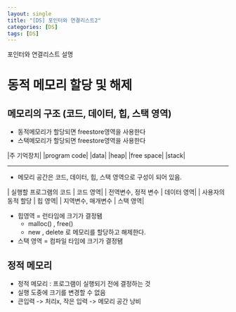 ```yaml
---
layout: single
title: "[DS] 포인터와 연결리스트2"
categories: [DS]
tags: [DS]
---
```

포인터와 연결리스트 설명

# 동적 메모리 할당 및 해제
## 메모리의 구조 (코드, 데이터, 힙, 스택 영역)
- 동적메모리가 할당되면 freestore영역을 사용한다
- 스택메모리가 할당되면 freestore영역을 사용한다

|주 기억장치|
|program code|
|data|
|heap|
|free space|
|stack|

---
- 메모리 공간은 코드, 데이터, 힙, 스택 영역으로 구성이 되어 있음.


| 실행할 프로그램의 코드 | 코드 영역|
| 전역변수, 정적 변수 | 데이터 영역|
| 사용자의 동적 할당 | 힙 영역|
| 지역변수, 매개변수 | 스택 영역|

- 힙영역 = 런타임에 크기가 결정됌
  -  malloc() , free()
  -  new , delete 로 메모리를 할당하고 해제한다.
- 스택 영역 = 컴파일 타임에 크기가 결정됌

## 정적 메모리
- 정적 메모리 : 프로그램이 실행되기 전에 결정하는 것
- 실행 도중에 크기를 변경할 수 없음
- 큰입력 -> 처리x, 작은 입력 -> 메모리 공간 낭비

